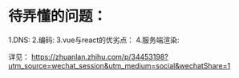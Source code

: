 # 待弄懂的问题：
1.DNS:
2.编码:
3.vue与react的优劣点：
4.服务端渲染:

详见：
  https://zhuanlan.zhihu.com/p/34453198?utm_source=wechat_session&utm_medium=social&wechatShare=1





